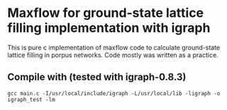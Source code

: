# Maxflow for ground-state lattice filling implementation with igraph
This is pure c implementation of maxflow code to calculate ground-state lattice filling in porpus networks. Code mostly was written as a practice.

## Compile with (tested with igraph-0.8.3)
    gcc main.c -I/usr/local/include/igraph -L/usr/local/lib -ligraph -o igraph_test -lm
